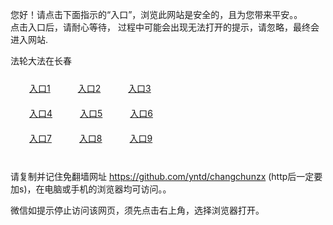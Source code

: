 您好！请点击下面指示的“入口”，浏览此网站是安全的，且为您带来平安。。 <br/>
点击入口后，请耐心等待， 过程中可能会出现无法打开的提示，请忽略，最终会进入网站. </br>

法轮大法在长春<br/>
<div style="padding:10px"><a style="margin:20px" target="_blank" href="https://dsjxhpp3z2gef.cloudfront.net/2Qpsp?uuedzpxp" id="ccLink1" rel="nofollow">入口1</a> <a target="_blank" style="margin:20px" href="https://dq90rse1pp70d.cloudfront.net/2Qpsp?kfnthgwu" id="ccLink2" rel="nofollow">入口2</a> <a style="margin:20px" target="_blank" href="https://d2go9rsust1im0.cloudfront.net/2Qpsp?blaejo" id="ccLink3" rel="nofollow">入口3</a></div>

<div style="padding:10px" ><a style="margin:20px" target="_blank" href="https://dsjxhpp3z2gef.cloudfront.net/2Qpsp?uuedzpxp" id="ccLink4" rel="nofollow">入口4</a> <a style="margin:20px" href="https://dq90rse1pp70d.cloudfront.net/2Qpsp?kfnthgwu" target="_blank" id="ccLink5" rel="nofollow">入口5</a> <a style="margin:20px" href="https://d2go9rsust1im0.cloudfront.net/2Qpsp?blaejo" target="_blank" id="ccLink6" rel="nofollow">入口6</a></div>

<div style="padding:10px"><a style="margin:20px" target="_blank" href="https://dsjxhpp3z2gef.cloudfront.net/2Qpsp?uuedzpxp" id="ccLink7" rel="nofollow">入口7</a> <a style="margin:20px" href="https://dq90rse1pp70d.cloudfront.net/2Qpsp?kfnthgwu" target="_blank" id="ccLink8" rel="nofollow">入口8</a> <a style="margin:20px" target="_blank" href="https://d2go9rsust1im0.cloudfront.net/2Qpsp?blaejo" id="ccLink9" rel="nofollow">入口9</a></div>

<br/>



请复制并记住免翻墙网址 https://github.com/yntd/changchunzx (http后一定要加s)，在电脑或手机的浏览器均可访问。。<br/>

微信如提示停止访问该网页，须先点击右上角，选择浏览器打开。
